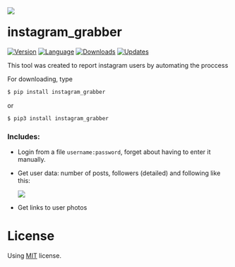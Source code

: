 <img src="https://i.imgur.com/W9gkIoB.png" align="left" margin="100px"/>

# instagram_grabber

[![Version](https://img.shields.io/badge/version-1.0-%23ea7a09.svg?style=flat)](https://github.com/Aspoky/instagram_grabber/) [![Language](https://img.shields.io/badge/language-python-blue.svg?style=flat)](https://github.com/Aspoky/instagram_grabber/) [![Downloads](https://img.shields.io/pypi/dm/instagram-grabber.svg)](https://github.com/Aspoky/instagram_grabber/) [![Updates](https://pyup.io/repos/github/Aspoky/instagram_grabber/shield.svg)](https://pypi.org/project/instagram-grabber/)

This tool was created to report instagram users by automating the proccess

For downloading, type 
```sh
$ pip install instagram_grabber
```
or
```sh
$ pip3 install instagram_grabber
```

### Includes:
- Login from a file ```username:password```, forget about having to enter it manually.
- Get user data: number of posts, followers (detailed) and following like this:

  ![](https://i.imgur.com/vIcvi6n.png?raw=true)

- Get links to user photos

# License
Using [MIT](https://github.com/Aspoky/instagram_grabber/blob/master/LICENSE) license.
